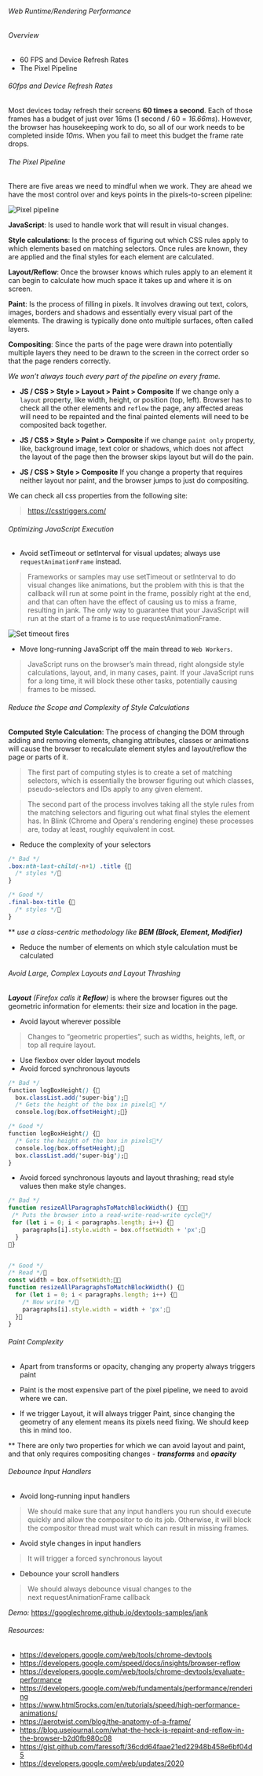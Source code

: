 ###### Web Runtime/Rendering Performance

###### Overview

- 60 FPS and Device Refresh Rates
- The Pixel Pipeline


###### 60fps and Device Refresh Rates
Most devices today refresh their screens __60 times a second__. Each of those frames has a budget of just over 16ms (1 second / 60 = _16.66ms_). However, the browser has housekeeping work to do, so all of our work needs to be completed inside _10ms_. When you fail to meet this budget the frame rate drops.


###### The Pixel Pipeline
There are five areas we need to mindful when we work. They are ahead we have the most control over and keys points in the pixels-to-screen pipeline:

![Pixel pipeline](./pixel-pipeline.png)

__JavaScript__: Is used to handle work that will result in visual changes.

__Style calculations__: Is the process of figuring out which CSS rules apply to which elements based on matching selectors. Once rules are known, they are applied and the final styles for each element are calculated.

__Layout/Reflow__: Once the browser knows which rules apply to an element it can begin to calculate how much space it takes up and where it is on screen.

__Paint__: Is the process of filling in pixels. It involves drawing out text, colors, images, borders and shadows and essentially every visual part of the elements. The drawing is typically done onto multiple surfaces, often called layers.

__Compositing__: Since the parts of the page were drawn into potentially multiple layers they need to be drawn to the screen in the correct order so that the page renders correctly.


_We won’t always touch every part of the pipeline on every frame._

- __JS / CSS > Style > Layout > Paint > Composite__
If we change only a `layout` property, like width, height, or position (top, left). Browser has to check all the other elements and `reflow` the page, any affected areas will need to be repainted and the final painted elements will need to be composited back together.

- __JS / CSS > Style > Paint > Composite__
if we change `paint only` property, like, background image, text color or shadows, which does not affect the layout of the page then the browser skips layout but will do the pain.

- __JS / CSS > Style > Composite__
If you change a property that requires neither layout nor paint, and the browser jumps to just do compositing.

We can check all css properties from the following site: 
> https://csstriggers.com/

###### Optimizing JavaScript Execution
- Avoid setTimeout or setInterval for visual updates; always use `requestAnimationFrame` instead.

> Frameworks or samples may use setTimeout or setInterval to do visual changes like animations, but the problem with this is that the callback will run at some point in the frame, possibly right at the end, and that can often have the effect of causing us to miss a frame, resulting in jank. The only way to guarantee that your JavaScript will run at the start of a frame is to use requestAnimationFrame.


![Set timeout fires](./settimeout-fires.png)

- Move long-running JavaScript off the main thread to `Web Workers`. 

> JavaScript runs on the browser’s main thread, right alongside style calculations, layout, and, in many cases, paint. If your JavaScript runs for a long time, it will block these other tasks, potentially causing frames to be missed.


###### Reduce the Scope and Complexity of Style Calculations

__Computed Style Calculation__: The process of changing the DOM through adding and removing elements, changing attributes, classes or animations will cause the browser to recalculate element styles and layout/reflow the page or parts of it.

> The first part of computing styles is to create a set of matching selectors, which is essentially the browser figuring out which classes, pseudo-selectors and IDs apply to any given element.

> The second part of the process involves taking all the style rules from the matching selectors and figuring out what final styles the element has. In Blink (Chrome and Opera's rendering engine) these processes are, today at least, roughly equivalent in cost.

- Reduce the complexity of your selectors

```css
/* Bad */
.box:nth-last-child(-n+1) .title {  
  /* styles */
}

/* Good */
.final-box-title {
  /* styles */
}
```

** _use a class-centric methodology like __BEM (Block, Element, Modifier)___


- Reduce the number of elements on which style calculation must be calculated


###### Avoid Large, Complex Layouts and Layout Thrashing

___Layout__ (Firefox calls it __Reflow__)_ is where the browser figures out the geometric information for elements: their size and location in the page. 

- Avoid layout wherever possible
> Changes to “geometric properties”, such as widths, heights, left, or top all require layout.

- Use flexbox over older layout models
- Avoid forced synchronous layouts

```css
/* Bad */
function logBoxHeight() {
  box.classList.add('super-big');
  /* Gets the height of the box in pixels */
  console.log(box.offsetHeight);}

/* Good */
function logBoxHeight() { 
  /* Gets the height of the box in pixels*/ 
  console.log(box.offsetHeight);
  box.classList.add('super-big');
}
```

- Avoid forced synchronous layouts and layout thrashing; read style values then make style changes.

```js
/* Bad */
function resizeAllParagraphsToMatchBlockWidth() { 
 /* Puts the browser into a read-write-read-write cycle*/
 for (let i = 0; i < paragraphs.length; i++) {    
    paragraphs[i].style.width = box.offsetWidth + 'px';  
  }
}


/* Good */
/* Read */
const width = box.offsetWidth;
function resizeAllParagraphsToMatchBlockWidth() {  
  for (let i = 0; i < paragraphs.length; i++) {
    /* Now write */
    paragraphs[i].style.width = width + 'px'; 
  }
}
```


###### Paint Complexity

- Apart from transforms or opacity, changing any property always triggers paint

- Paint is the most expensive part of the pixel pipeline, we need to avoid where we can.

- If we trigger Layout, it will always trigger Paint, since changing the geometry of any element means its pixels need fixing. We should keep this in mind too.

** There are only two properties for which we can avoid layout and paint, and that only requires compositing changes - ___transforms___ and ___opacity___

###### Debounce Input Handlers
- Avoid long-running input handlers
> We should make sure that any input handlers you run should execute quickly and allow the compositor to do its job. Otherwise, it will block the compositor thread must wait which can result in missing frames.
- Avoid style changes in input handlers
> It will trigger a forced synchronous layout
- Debounce your scroll handlers
> We should always debounce visual changes to the next requestAnimationFrame callback

*Demo:* https://googlechrome.github.io/devtools-samples/jank

###### Resources:

- https://developers.google.com/web/tools/chrome-devtools
- https://developers.google.com/speed/docs/insights/browser-reflow
- https://developers.google.com/web/tools/chrome-devtools/evaluate-performance
- https://developers.google.com/web/fundamentals/performance/rendering
- https://www.html5rocks.com/en/tutorials/speed/high-performance-animations/
- https://aerotwist.com/blog/the-anatomy-of-a-frame/
- https://blog.usejournal.com/what-the-heck-is-repaint-and-reflow-in-the-browser-b2d0fb980c08
- https://gist.github.com/faressoft/36cdd64faae21ed22948b458e6bf04d5
- https://developers.google.com/web/updates/2020


